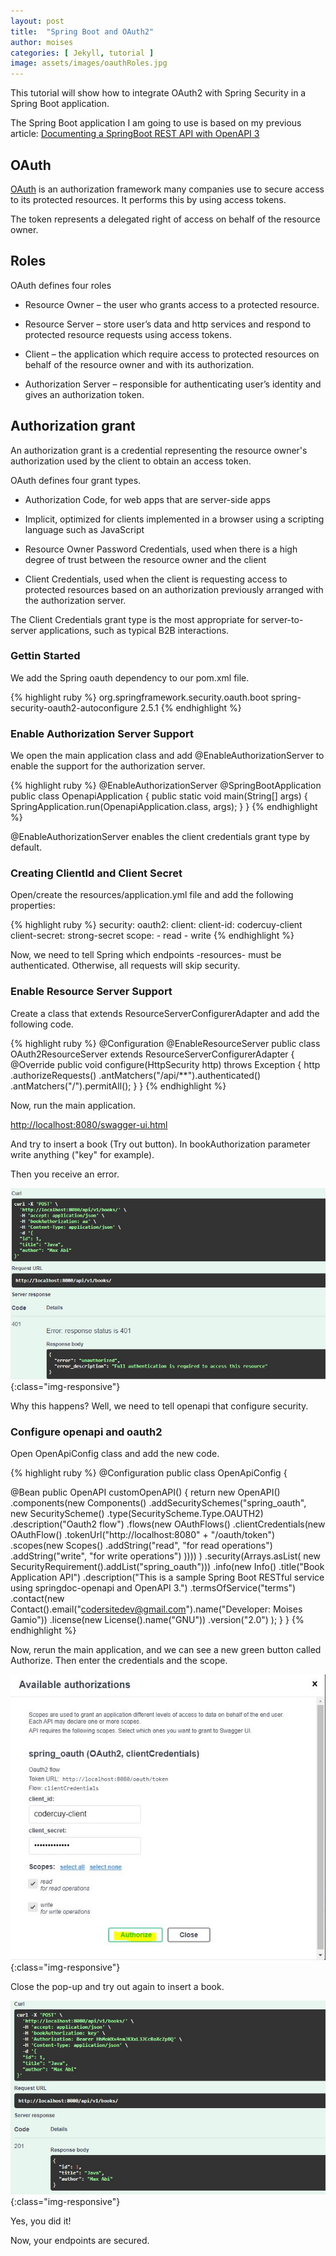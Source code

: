 ```yaml
---
layout: post
title:  "Spring Boot and OAuth2"
author: moises
categories: [ Jekyll, tutorial ]
image: assets/images/oauthRoles.jpg
---
```

This tutorial will show how to integrate OAuth2 with Spring Security in a Spring Boot application.

The Spring Boot application I am going to use is based on my previous article: <a href="https://codersite.dev/documenting-rest-api-openapi3/">Documenting a SpringBoot REST API with OpenAPI 3</a>

## OAuth

<a href="https://datatracker.ietf.org/doc/html/rfc6749">OAuth</a> is an authorization framework many companies use to secure access to its protected resources. It performs this by using access tokens.

The token represents a delegated right of access on behalf of the resource owner.

## Roles

OAuth defines four roles

- Resource Owner – the user who grants access to a protected resource.

- Resource Server – store user’s data and http services and respond to protected resource requests using access tokens.

- Client – the application which require access to protected resources on behalf of the resource owner and with its authorization.

- Authorization Server – responsible for authenticating user’s identity and gives an authorization token.

## Authorization grant

An authorization grant is a credential representing the resource owner's authorization used by the client to obtain an access token.

OAuth defines four grant types.

- Authorization Code, for web apps that are server-side apps

- Implicit, optimized for clients implemented in a browser using a scripting language such as JavaScript

- Resource Owner Password Credentials, used when there is a high degree of trust between the resource owner and the client

- Client Credentials, used when the client is requesting access to protected resources based on an authorization previously arranged with the authorization server.

The  Client Credentials grant type is the most appropriate for server-to-server applications, such as typical B2B interactions.

### Gettin Started

We add the Spring oauth dependency to our pom.xml file.

{% highlight ruby %}
<dependency>
  <groupId>org.springframework.security.oauth.boot</groupId>
  <artifactId>spring-security-oauth2-autoconfigure</artifactId>
  <version>2.5.1</version>
</dependency>
{% endhighlight %}

### Enable Authorization Server Support

We open the main application class and add @EnableAuthorizationServer to enable the support for the authorization server. 

{% highlight ruby %}
@EnableAuthorizationServer
@SpringBootApplication
public class OpenapiApplication {
	public static void main(String[] args) {
		SpringApplication.run(OpenapiApplication.class, args);
	}
}
{% endhighlight %}

@EnableAuthorizationServer enables the client credentials grant type by default.

### Creating ClientId and Client Secret

Open/create the resources/application.yml file and add the following properties:

{% highlight ruby %}
security:
  oauth2:
    client:
      client-id: codercuy-client
      client-secret: strong-secret
      scope:
        - read
        - write
{% endhighlight %}

Now, we need to tell Spring which endpoints -resources- must be authenticated. Otherwise, all requests will skip security.

### Enable Resource Server Support

Create a class that extends ResourceServerConfigurerAdapter and add the following code.

{% highlight ruby %}
@Configuration
@EnableResourceServer
public class OAuth2ResourceServer extends ResourceServerConfigurerAdapter
{
  @Override
  public void configure(HttpSecurity http) throws Exception {
    http
            .authorizeRequests()
            .antMatchers("/api/**").authenticated()
            .antMatchers("/").permitAll();
  }
}
{% endhighlight %}

Now, run the main application.

<a href="http://localhost:8080/swagger-ui.html" target="_blank">http://localhost:8080/swagger-ui.html</a>

And try to insert a book (Try out button). In bookAuthorization parameter write anything ("key" for example).

Then you receive an error.

![oauth2Post](/assets/images/oauth2Post.jpg){:class="img-responsive"}

Why this happens? Well, we need to tell openapi that configure security.

### Configure openapi and oauth2

Open OpenApiConfig class and add the new code.

{% highlight ruby %}
@Configuration
public class OpenApiConfig {

  @Bean
  public OpenAPI customOpenAPI() {
    return new OpenAPI()
        .components(new Components()
                .addSecuritySchemes("spring_oauth", new SecurityScheme()
                        .type(SecurityScheme.Type.OAUTH2)
                        .description("Oauth2 flow")
                        .flows(new OAuthFlows()
                                .clientCredentials(new OAuthFlow()
                                        .tokenUrl("http://localhost:8080" + "/oauth/token")
                                        .scopes(new Scopes()
                                                .addString("read", "for read operations")
                                                .addString("write", "for write operations")
                                        ))))
        )
            .security(Arrays.asList(
                    new SecurityRequirement().addList("spring_oauth")))
        .info(new Info()
            .title("Book Application API")
            .description("This is a sample Spring Boot RESTful service using springdoc-openapi and OpenAPI 3.")
            .termsOfService("terms")
            .contact(new Contact().email("codersitedev@gmail.com").name("Developer: Moises Gamio"))
            .license(new License().name("GNU"))
            .version("2.0")
        );
  }
}
{% endhighlight %}

Now, rerun the main application, and we can see a new green button called Authorize. Then enter the credentials and the scope.

![oauth2authorize](/assets/images/oauth2authorize.jpg){:class="img-responsive"}

Close the pop-up and try out again to insert a book.

![oauth2PostOK](/assets/images/oauth2PostOK.jpg){:class="img-responsive"}

Yes, you did it!

Now, your endpoints are secured.